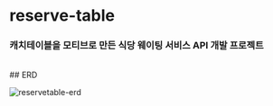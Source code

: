 # reserve-table

### 캐치테이블을 모티브로 만든 식당 웨이팅 서비스 API 개발 프로젝트  

<br/>  
## ERD  

![reservetable-erd](https://github.com/hyerinnn/reservetable/assets/46141895/bbc8086a-c62b-4c6c-943e-83b2930b8b4e)

